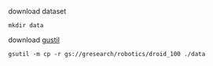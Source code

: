 download dataset

```
mkdir data
```

download [gustil](https://cloud.google.com/storage/docs/gsutil_install)

```
gsutil -m cp -r gs://gresearch/robotics/droid_100 ./data
```
